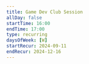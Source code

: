 ```yaml
---
title: Game Dev Club Session
allDay: false
startTime: 16:00
endTime: 17:00
type: recurring
daysOfWeek: [W]
startRecur: 2024-09-11
endRecur: 2024-12-16
---
```

